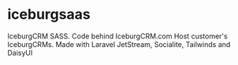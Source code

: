 # iceburgsaas
IceburgCRM SASS.  Code behind IceburgCRM.com Host customer's IceburgCRMs.   Made with Laravel JetStream, Socialite, Tailwinds and DaisyUI
